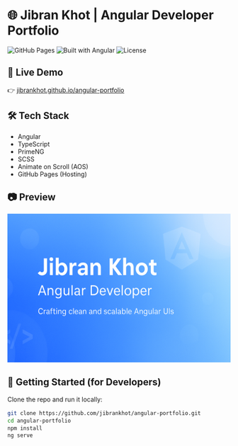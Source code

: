 # 🌐 Jibran Khot | Angular Developer Portfolio

![GitHub Pages](https://img.shields.io/badge/GitHub_Pages-Live-green)
![Built with Angular](https://img.shields.io/badge/Built%20With-Angular-red)
![License](https://img.shields.io/github/license/jibrankhot/angular-portfolio)

## 📌 Live Demo
👉 [jibrankhot.github.io/angular-portfolio](https://jibrankhot.github.io/angular-portfolio/)

## 🛠️ Tech Stack
- Angular
- TypeScript
- PrimeNG
- SCSS
- Animate on Scroll (AOS)
- GitHub Pages (Hosting)

## 📷 Preview
![Preview](assets/images/preview.webp)

## 🚀 Getting Started (for Developers)

Clone the repo and run it locally:

```bash
git clone https://github.com/jibrankhot/angular-portfolio.git
cd angular-portfolio
npm install
ng serve
